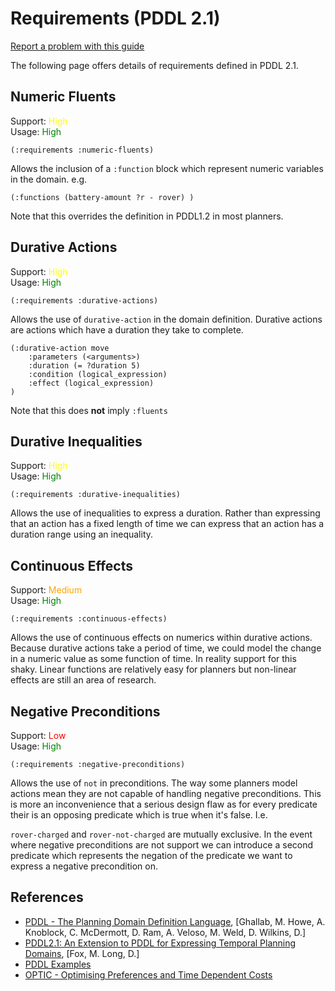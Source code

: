 # Requirements (PDDL 2.1)
[Report a problem with this guide](https://github.com/nergmada/pddl-reference/issues/new/choose)

The following page offers details of requirements defined in PDDL 2.1.

## Numeric Fluents
Support: <span style="color:yellow">High</span>  
Usage: <span style="color:green">High</span>

`(:requirements :numeric-fluents)`

Allows the inclusion of a `:function` block which represent numeric variables in the domain. e.g.

`(:functions
    (battery-amount ?r - rover)
)
`

Note that this overrides the definition in PDDL1.2 in most planners.

## Durative Actions
Support: <span style="color:yellow">High</span>  
Usage: <span style="color:green">High</span>

`(:requirements :durative-actions)`

Allows the use of `durative-action` in the domain definition. Durative actions are actions which have a duration they take to complete.

```
(:durative-action move
    :parameters (<arguments>)
    :duration (= ?duration 5)
    :condition (logical_expression)
    :effect (logical_expression)
)
```

Note that this does **not** imply `:fluents`

## Durative Inequalities
Support: <span style="color:yellow">High</span>  
Usage: <span style="color:green">High</span>

`(:requirements :durative-inequalities)`

Allows the use of inequalities to express a duration. Rather than expressing that an action has a fixed length of time we can express that an action has a duration range using an inequality.

## Continuous Effects
Support: <span style="color:orange">Medium</span>  
Usage: <span style="color:green">High</span>

`(:requirements :continuous-effects)`

Allows the use of continuous effects on numerics within durative actions. Because durative actions take a period of time, we could model the change in a numeric value as some function of time. In reality support for this shaky. Linear functions are relatively easy for planners but non-linear effects are still an area of research.

## Negative Preconditions
Support: <span style="color:red">Low</span>  
Usage: <span style="color:green">High</span>

`(:requirements :negative-preconditions)`

Allows the use of `not` in preconditions. The way some planners model actions mean they are not capable of handling negative preconditions. This is more an inconvenience that a serious design flaw as for every predicate their is an opposing predicate which is true when it's false. I.e.

`rover-charged` and `rover-not-charged` are mutually exclusive. In the event where negative preconditions are not support we can introduce a second predicate which represents the negation of the predicate we want to express a negative precondition on.

## References
- [PDDL - The Planning Domain Definition Language](http://www.cs.cmu.edu/~mmv/planning/readings/98aips-PDDL.pdf), [Ghallab, M. Howe, A. Knoblock, C. McDermott, D. Ram, A. Veloso, M. Weld, D. Wilkins, D.]
- [PDDL2.1: An Extension to PDDL for Expressing Temporal Planning Domains](https://jair.org/index.php/jair/article/view/10352/24759), [Fox, M. Long, D.]
- [PDDL Examples](https://github.com/yarox/pddl-examples)
- [OPTIC - Optimising Preferences and Time Dependent Costs](https://nms.kcl.ac.uk/planning/software/optic.html)